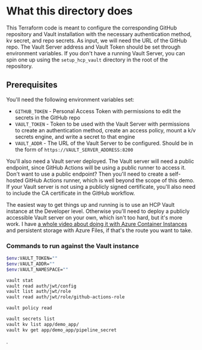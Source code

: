 # What this directory does

This Terraform code is meant to configure the corresponding GitHub repository and Vault installation with the necessary authentication method, kv secret, and repo secrets. As input, we will need the URL of the GitHub repo. The Vault Server address and Vault Token should be set through environment variables. If you don't have a running Vault Server, you can spin one up using the `setup_hcp_vault` directory in the root of the repository.

## Prerequisites

You'll need the following environment variables set:

* `GITHUB_TOKEN` - Personal Access Token with permissions to edit the secrets in the GitHub repo
* `VAULT_TOKEN` - Token to be used with the Vault Server with permissions to create an authentication method, create an access policy, mount a k/v secrets engine, and write a secret to that engine
* `VAULT_ADDR` - The URL of the Vault Server to be configured. Should be in the form of `https://VAULT_SERVER_ADDRESS:8200`

You'll also need a Vault server deployed. The Vault server will need a public endpoint, since GitHub Actions will be using a public runner to access it. Don't want to use a public endpoint? Then you'll need to create a self-hosted GitHub Actions runner, which is well beyond the scope of this demo. If your Vault server is not using a publicly signed certificate, you'll also need to include the CA certificate in the GitHub workflow.

The easiest way to get things up and running is to use an HCP Vault instance at the Developer level. Otherwise you'll need to deploy a publicly accessible Vault server on your own, which isn't too hard, but it's more work. I have [a whole video about doing it with Azure Container Instances](https://www.youtube.com/watch?v=-ayAYPqbPtk) and persistent storage with Azure Files, if that's the route you want to take.

### Commands to run against the Vault instance

```bash
$env:VAULT_TOKEN=""
$env:VAULT_ADDR=""
$env:VAULT_NAMESPACE=""

vault stat
vault read auth/jwt/config
vault list auth/jwt/role
vault read auth/jwt/role/github-actions-role

vault policy read  

vault secrets list
vault kv list app/demo_app/
vault kv get app/demo_app/pipeline_secret
```
.